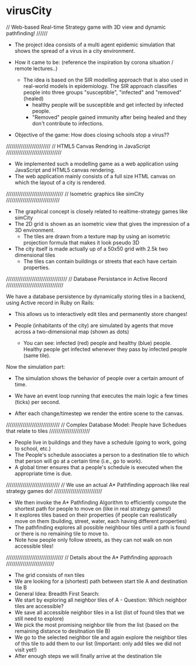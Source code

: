 # virusCity
// Web-based Real-time Strategy game with 3D view and dynamic pathfinding!
//////

- The project idea consists of a multi agent epidemic simulation that shows the spread of a virus in a city environment.
- How it came to be: (reference the inspiration by corona situation / remote lectures..) 


     - The idea is based on the SIR modelling approach that is also used in real-world models in epidemiology.
      The SIR approach classifies people into three groups "susceptible", "infected" and "removed" (healed) 
       - healthy people will be susceptible and get infected by infected people.
       - "Removed" people gained immunity after being healed and they don't contribute to infections.

- Objective of the game: How does closing schools stop a virus??

////////////////////////
// HTML5 Canvas Rendring in JavaScript
//////////////////////////////

- We implemented such a modelling game as a web application using JavaScript and HTML5 canvas rendering. 
- The web application mainly consists of a full size HTML canvas on which the layout of a city is rendered.

///////////////////////////////
// Isometric graphics like simCity
/////////////////////////////

- The graphical concept is closely related to realtime-strategy games like simCity
- The 2D grid is shown as an isometric view that gives the impression of a 3D environment. 
  - The tiles are drawn from a texture map by using an isometric projection formula that makes it look pseudo 3D
- The city itself is made actually up of a 50x50 grid with 2.5k two dimensional tiles
  - The tiles can contain buildings or streets that each have certain properties.

/////////////////////////////////
// Database Persistance in Active Record
///////////////////////////////

We have a database persistence by dynamically storing tiles in a backend, using Active record in Ruby on Rails:
- This allows us to interactively edit tiles and permanently store changes!

- People (inhabitants of the city) are simulated by agents that move across a two-dimensional map (shown as dots)
  - You can see: infected (red) people and healthy (blue) people. Healthy people get infected whenever they pass by infected people (same tile).

Now the simulation part:
 - The simulation shows the behavior of people over a certain amount of time.

 - We have an event loop running that executes the main logic a few times (ticks) per second.
 - After each change/timestep we render the entire scene to the canvas. 

/////////////////////////////
// Complex Database Model: People have Schedues that relate to tiles
//////////////////////

 - People live in buildings and they have a schedule (going to work, going to school, etc.)
 - The People's schedule associates a person to a destination tile to which that person will go at a certain time (i.e., go to work).
 - A global timer ensures that a people's schedule is executed when the appropriate time is due. 
  
/////////////////////////////
// We use an actual A* Pathfinding approach like real strategy games do!
//////////////////////////

 - We then invoke the A* Pathfinding Algorithm to efficiently compute the shortest path for people to move on (like in real strategy games!)
 - It explores tiles based on their properties (if people can realistically move on them (building, street, water, each having different properties)
 - The pathfinding explores all possible neighbour tiles until a path is found or there is no remaining tile to move to. 
 - Note how people only follow streets, as they can not walk on non accessible tiles!


///////////////////////////////
// Details about the A* Pathfinding approach
//////////////////////////

- The grid consists of nxn tiles
- We are looking for a (shortest) path between start tile A and destination tile B
- General Idea: Breadth First Search:
 - We start by exploring all neighbor tiles of A - Question: Which neighbor tiles are accessible?
 - We save all accessible neighbor tiles in a list (list of found tiles that we still need to explore)
 - We pick the most promising neighbor tile from the list (based on the remaining distance to desitnation tile B)
 - We go to the selected neighbor tile and again explore the neighbor tiles of this tile to add them to our list (Important: only add tiles we did not visit yet!)
 - After enough steps we will finally arrive at the destination tile

